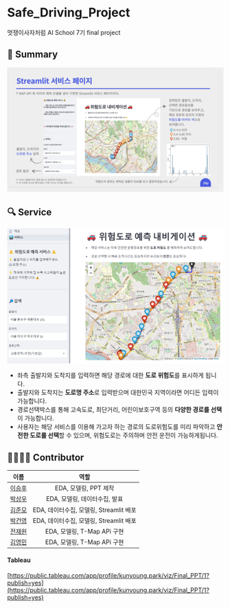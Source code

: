 # Safe_Driving_Project
멋쟁이사자처럼 AI School 7기 final project

## 📜 Summary
![Untitled (1)](data/image.png)

## 🔍 Service
![Untitled (1)](data/구현.png)

- 좌측 출발지와 도착지를 입력하면 해당 경로에 대한 **도로 위험도**를 표시하게 됩니다.
- 출발지와 도착지는 **도로명 주소**로 입력받으며 대한민국 지역이라면 어디든 입력이 가능합니다.
- 경로선택박스를 통해 고속도로, 최단거리, 어린이보호구역 등의 **다양한 경로를 선택**이 가능합니다. 
- 사용자는 해당 서비스를 이용해 가고자 하는 경로의 도로위험도를 미리 파악하고 **안전한 도로를 선택**할 수 있으며, 
  위험도로는 주의하며 안전 운전이 가능하게됩니다.

## 👨‍👨‍👧‍👧 Contributor            
|이름|역할|             
|:------:|:---:|                    
|<span style="color:blue">[이승후](https://github.com/slee-02)</span>|EDA, 모델링, PPT 제작|
|<span style="color:blue">[박상우](https://github.com/junmojjang)</span>|EDA, 모델링, 데이터수집, 발표| 
|<span style="color:blue">[김준모](https://github.com/junmojjang)</span>|EDA, 데이터수집, 모델링, Streamlit 배포|          
|<span style="color:blue">[박건영](https://github.com/KYPARK93)</span>|EDA, 데이터수집, 모델링, Streamlit 배포|            
|<span style="color:blue">[전재원](https://github.com/jaewonjeon8)</span>|EDA, 모델링, T-Map APi 구현|             
|<span style="color:blue">[김영민](https://github.com/ZeroMin)</span>|EDA, 모델링, T-Map APi 구현|           
   
#### Tableau
[https://public.tableau.com/app/profile/kunyoung.park/viz/Final_PPT/1?publish=yes](https://public.tableau.com/app/profile/kunyoung.park/viz/Final_PPT/1?publish=yes)
